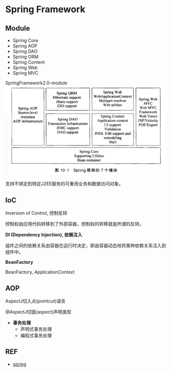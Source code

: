 # Spring Framework


## Module

- Spring Core
- Spring AOP
- Spring DAO
- Spring ORM
- Spring Content
- Spring Web
- Spring MVC

SpringFramework2.0-module
![module](../img/SpringFramework2.0-module.png)

支持不绑定到特定J2EE服务的可重用业务和数据访问对象。


## IoC
Inversion of Control, 控制反转

控制权由应用代码转移到了外部容器，控制权的转移就是所谓的反转。

**DI (Dependency Injection), 依赖注入**

组件之间的依赖关系由容器在运行时决定，即由容器动态地将某种依赖关系注入到组件中。

**BeanFactory**

BeanFactory, ApplicationContext

## AOP

AspectJ切入点(pointcut)语言

@AspectJ切面(aspect)声明类型

- **事务处理**
  - 声明式事务处理
  - 编程式事务处理



## REF

- [spring](https://spring.io)
